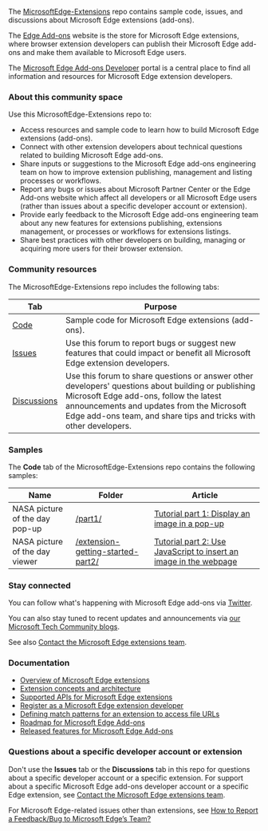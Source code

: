 The [MicrosoftEdge-Extensions](https://github.com/microsoft/MicrosoftEdge-Extensions) repo contains sample code, issues, and discussions about Microsoft Edge extensions (add-ons).

The [Edge Add-ons](https://microsoftedge.microsoft.com/addons/Microsoft-Edge-Extensions-Home) website is the store for Microsoft Edge extensions, where browser extension developers can publish their Microsoft Edge add-ons and make them available to Microsoft Edge users.

The [Microsoft Edge Add-ons Developer](https://developer.microsoft.com/microsoft-edge/extensions/) portal is a central place to find all information and resources for Microsoft Edge extension developers.


### About this community space

Use this MicrosoftEdge-Extensions repo to:

* Access resources and sample code to learn how to build Microsoft Edge extensions (add-ons).
* Connect with other extension developers about technical questions related to building Microsoft Edge add-ons.
* Share inputs or suggestions to the Microsoft Edge add-ons engineering team on how to improve extension publishing, management and listing processes or workflows.
* Report any bugs or issues about Microsoft Partner Center or the Edge Add-ons website which affect all developers or all Microsoft Edge users (rather than issues about a specific developer account or extension).
* Provide early feedback to the Microsoft Edge add-ons engineering team about any new features for extensions publishing, extensions management, or processes or workflows for extensions listings.
* Share best practices with other developers on building, managing or acquiring more users for their browser extension.


### Community resources

The MicrosoftEdge-Extensions repo includes the following tabs:

| Tab | Purpose |
| ------------ | ------------ |
| [Code](https://github.com/microsoft/MicrosoftEdge-Extensions/tree/main/Extension%20samples) | Sample code for Microsoft Edge extensions (add-ons). |
| [Issues](https://github.com/microsoft/MicrosoftEdge-Extensions/issues)  | Use this forum to report bugs or suggest new features that could impact or benefit all Microsoft Edge extension developers. |
| [Discussions](https://github.com/microsoft/MicrosoftEdge-Extensions/discussions) | Use this forum to share questions or answer other developers' questions about building or publishing Microsoft Edge add-ons, follow the latest announcements and updates from the Microsoft Edge add-ons team, and share tips and tricks with other developers. |


### Samples

The **Code** tab of the MicrosoftEdge-Extensions repo contains the following samples:

| Name | Folder | Article |
| --- | --- | --- |
| NASA picture of the day pop-up | [/part1/](https://github.com/microsoft/MicrosoftEdge-Extensions/tree/main/Extension%20samples/extension-getting-started-part1/part1) | [Tutorial part 1: Display an image in a pop-up](https://learn.microsoft.com/microsoft-edge/extensions-chromium/getting-started/part1-simple-extension) |
| NASA picture of the day viewer | [/extension-getting-started-part2/](https://github.com/microsoft/MicrosoftEdge-Extensions/tree/main/Extension%20samples/extension-getting-started-part2/extension-getting-started-part2) | [Tutorial part 2: Use JavaScript to insert an image in the webpage](https://review.learn.microsoft.com/microsoft-edge/extensions-chromium/getting-started/part2-content-scripts) |


### Stay connected

You can follow what's happening with Microsoft Edge add-ons via [Twitter](https://twitter.com/search?q=%23EdgeExtensions&src=typed_query&f=live).

You can also stay tuned to recent updates and announcements via [our Microsoft Tech Community blogs](https://techcommunity.microsoft.com/t5/forums/searchpage/tab/message?filter=location&q=microsoftedgeaddons&location=category:MicrosoftEdgeInsider&sort_by=-topicPostDate&collapse_discussion=true).

See also [Contact the Microsoft Edge extensions team](https://learn.microsoft.com/microsoft-edge/extensions-chromium/publish/contact-extensions-team).


### Documentation

* [Overview of Microsoft Edge extensions](https://aka.ms/AboutEdgeAddons)
* [Extension concepts and architecture](https://aka.ms/EdgeAddonsLearn)
* [Supported APIs for Microsoft Edge extensions](https://docs.microsoft.com/microsoft-edge/extensions-chromium/developer-guide/api-support)
* [Register as a Microsoft Edge extension developer](https://docs.microsoft.com/microsoft-edge/extensions-chromium/publish/create-dev-account)
* [Defining match patterns for an extension to access file URLs](https://docs.microsoft.com/microsoft-edge/extensions-chromium/enterprise/match-patterns)
* [Roadmap for Microsoft Edge Add-ons](https://aka.ms/EdgeAddonsRoadmap)
* [Released features for Microsoft Edge Add-ons](https://aka.ms/EdgeAddonsReleaseNotes)


### Questions about a specific developer account or extension

Don't use the **Issues** tab or the **Discussions** tab in this repo for questions about a specific developer account or a specific extension.  For support about a specific Microsoft Edge add-ons developer account or a specific Edge extension, see [Contact the Microsoft Edge extensions team](https://docs.microsoft.com/microsoft-edge/extensions-chromium/publish/contact-extensions-team).

For Microsoft Edge-related issues other than extensions, see [How to Report a Feedback/Bug to Microsoft Edge’s Team?](https://answers.microsoft.com/en-us/microsoftedge/forum/all/how-to-report-a-feedbackbug-to-microsoft-edges/20cc8eb5-11bb-43b6-95d1-e004d41ef876#:~:text=Then%20you%20may%20open%20Microsoft%20Edge%20and%20in,%28you%20may%20open%20this%20menu%20by%20pressing%20Alt%2BShift%2BI.)

